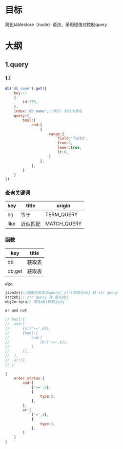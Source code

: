 # 目标
简化tablestore（node）语法，采用键值对控制query
# 大纲
## 1.query
### 1.1 
```js
db('db_name').get({
	key://
	{
		id:233,
	},
	index:'db_name',//索引，默认为表名
	query:{
		bool:{
			and:[
				{
					range:{
						field:'field',
						from:2,
						lower:true,
						lt:6,
					}
				},
			],
		}
	}
})
```
### 查询关键词
|key|title|origin|
|-|-|-|
|eq|等于|TERM_QUERY|
|like|近似匹配|MATCH_QUERY|

### 函数
|key|title|
|-|-|
|db|获取表|
|db.get|获取表|


#za
```js
json2str//键值对和复杂query(_str)和简化obj 转 str query
str2obj// str query 转 简化obj
obj2origin// 简化obj转原生obj

or and not

// bool:{
// 	and:[
// 		{a:['>=',6]},
// 		{bool:{
// 			and:[
// 				{b:['<=',6]},
// 			]
// 		}},
// 	],
// 	or:[],
// }

{
	order_status:{
		and:[
			['>=',6],
			{
				type:2,
			},
		],
		or:[
			['=',3],
			{
				type:1,
			},
		]
	}
}

```
